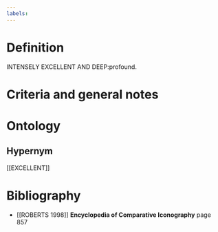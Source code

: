 ```yaml
---
labels: 
---
```


# Definition
INTENSELY EXCELLENT AND DEEP:profound.
# Criteria and general notes
# Ontology

## Hypernym
[[EXCELLENT]]
# Bibliography
- [[ROBERTS 1998]]
**Encyclopedia of Comparative Iconography** page 857
